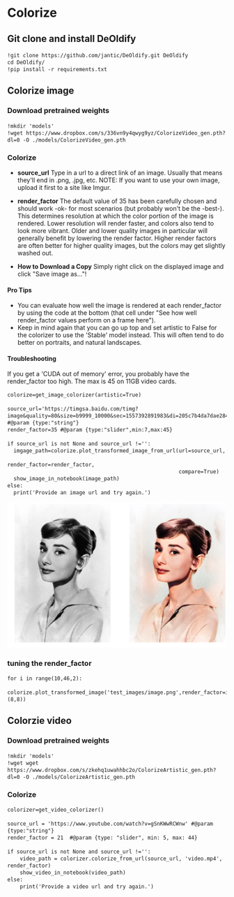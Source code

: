 # Colorize

## Git clone and install DeOldify
```
!git clone https://github.com/jantic/DeOldify.git DeOldify
cd DeOldify/
!pip install -r requirements.txt
```

## Colorize image
### Download pretrained weights
```
!mkdir 'models'
!wget https://www.dropbox.com/s/336vn9y4qwyg9yz/ColorizeVideo_gen.pth?dl=0 -O ./models/ColorizeVideo_gen.pth
```
### Colorize
*   **source_url**
Type in a url to a direct link of an image. Usually that means they'll end in .png, .jpg, etc. NOTE: If you want to use your own image, upload it first to a site like Imgur.

*  **render_factor**
The default value of 35 has been carefully chosen and should work -ok- for most scenarios (but probably won't be the -best-). This determines resolution at which the color portion of the image is rendered. Lower resolution will render faster, and colors also tend to look more vibrant. Older and lower quality images in particular will generally benefit by lowering the render factor. Higher render factors are often better for higher quality images, but the colors may get slightly washed out.

*  **How to Download a Copy**
Simply right click on the displayed image and click "Save image as..."!

#### Pro Tips
*  You can evaluate how well the image is rendered at each render_factor by using the code at the bottom (that cell under "See how well render_factor values perform on a frame here").
*  Keep in mind again that you can go up top and set artistic to False for the colorizer to use the 'Stable' model instead. This will often tend to do better on portraits, and natural landscapes.
#### Troubleshooting
If you get a 'CUDA out of memory' error, you probably have the render_factor too high. The max is 45 on 11GB video cards.

```
colorize=get_image_colorizer(artistic=True)

source_url='https://timgsa.baidu.com/timg?image&quality=80&size=b9999_10000&sec=1557392891983&di=205c7b4da7dae284835db01d24d02ece&imgtype=0&src=http%3A%2F%2Fimg.ph.126.net%2FaNbwp33Ay72hovYDHLEhwg%3D%3D%2F1002332392083452398.jpg' #@param {type:"string"}
render_factor=35 #@param {type:"slider",min:7,max:45}

if source_url is not None and source_url !='':
  imgage_path=colorize.plot_transformed_image_from_url(url=source_url,
                                                       render_factor=render_factor,
                                                       compare=True)
  show_image_in_notebook(image_path)
else:
  print('Provide an image url and try again.')
```
![Image text](https://github.com/zhengchunqiu/Colorize/blob/master/colorized_deoldify_2.png)

### tuning the render_factor
```
for i in range(10,46,2):
  colorize.plot_transformed_image('test_images/image.png',render_factor=i,display_render_factor=True,figsize=(8,8))
```

## Colorzie video
### Download pretrained weights
```
!mkdir 'models'
!wget wget https://www.dropbox.com/s/zkehq1uwahhbc2o/ColorizeArtistic_gen.pth?dl=0 -O ./models/ColorizeArtistic_gen.pth
```
### Colorize
```
colorizer=get_video_colorizer()

source_url = 'https://www.youtube.com/watch?v=gSnKWwRCWnw' #@param {type:"string"}
render_factor = 21  #@param {type: "slider", min: 5, max: 44}

if source_url is not None and source_url !='':
    video_path = colorizer.colorize_from_url(source_url, 'video.mp4', render_factor)
    show_video_in_notebook(video_path)
else:
    print('Provide a video url and try again.')
```


